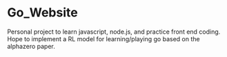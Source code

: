 # Go_Website
Personal project to learn javascript, node.js, and practice front end coding. Hope to implement a RL model for learning/playing go based on the alphazero paper.
